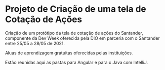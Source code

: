 # Projeto de Criação de uma tela de Cotação de Ações
Criação de um protótipo da tela de cotação de ações do Santander, componente da Dev Week oferecida pela DIO em parceria com o Santander entre 25/05 a 28/05 de 2021.

Aluas de aprendizagem gratuitas oferecidas pelas instituições.

Estão reunidas aqui as pastas para Angular e para o Java com IntelliJ.
